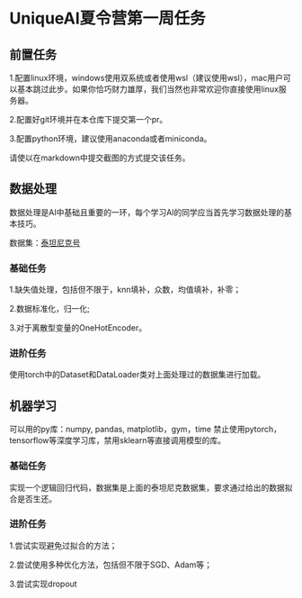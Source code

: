 # UniqueAI夏令营第一周任务

## 前置任务
1.配置linux环境，windows使用双系统或者使用wsl（建议使用wsl），mac用户可以基本跳过此步。如果你恰巧财力雄厚，我们当然也非常欢迎你直接使用linux服务器。


2.配置好git环境并在本仓库下提交第一个pr。


3.配置python环境，建议使用anaconda或者miniconda。

请使以在markdown中提交截图的方式提交该任务。

## 数据处理
数据处理是AI中基础且重要的一环，每个学习AI的同学应当首先学习数据处理的基本技巧。

数据集：[泰坦尼克号](https://uniquestudio.feishu.cn/drive/folder/fldcnV0PzAB5J8ZaoMp8WXho8if?from=from_copylink)

### 基础任务
1.缺失值处理，包括但不限于，knn填补，众数，均值填补，补零；

2.数据标准化，归一化;

3.对于离散型变量的OneHotEncoder。

### 进阶任务
使用torch中的Dataset和DataLoader类对上面处理过的数据集进行加载。

## 机器学习
可以用的py库：numpy, pandas, matplotlib，gym，time
禁止使用pytorch，tensorflow等深度学习库，禁用sklearn等直接调用模型的库。

### 基础任务
实现一个逻辑回归代码，数据集是上面的泰坦尼克数据集，要求通过给出的数据拟合是否生还。

### 进阶任务
1.尝试实现避免过拟合的方法；

2.尝试使用多种优化方法，包括但不限于SGD、Adam等；


3.尝试实现dropout
